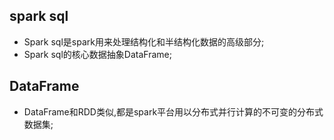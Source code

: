 
## spark sql
* Spark sql是spark用来处理结构化和半结构化数据的高级部分;
* Spark sql的核心数据抽象DataFrame;

## DataFrame
* DataFrame和RDD类似,都是spark平台用以分布式并行计算的不可变的分布式数据集;
